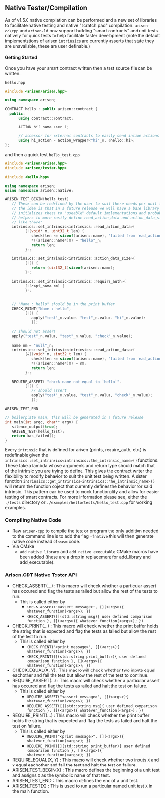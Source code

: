 ## Native Tester/Compilation
As of v1.5.0 native compilation can be performed and a new set of libraries to facilitate native testing and native "scratch pad" compilation.  `arisen-cc\cpp` and `arisen-ld` now support building "smart contracts" and unit tests natively for quick tests to help facilitate faster development \(note the default implementations of arisen `intrinsics` are currently asserts that state they are unavailable, these are user definable.\)

#### Getting Started
Once you have your smart contract written then a test source file can be written.

`hello.hpp`
```c++ 
#include <arisen/arisen.hpp>

using namespace arisen;

CONTRACT hello : public arisen::contract {
  public:
      using contract::contract;

      ACTION hi( name user );

      // accessor for external contracts to easily send inline actions to your contract
      using hi_action = action_wrapper<"hi"_n, &hello::hi>;
};
```

and then a quick test
`hello_test.cpp`
```c++
#include <arisen/arisen.hpp>
#include <arisen/tester.hpp>

#include <hello.hpp>

using namespace arisen;
using namespace arisen::native;

ARISEN_TEST_BEGIN(hello_test)
   // These can be redefined by the user to suit there needs per unit test
   // the idea is that in a future release we will have a base library that 
   // initializes these to "useable" default implementations and probably 
   // helpers to more easily define read_action_data and action_data_size intrinsics
   // like these"
   intrinsics::set_intrinsic<intrinsics::read_action_data>(
         [](void* m, uint32_t len) {
            check(len <= sizeof(arisen::name), "failed from read_action_data");
            *((arisen::name*)m) = "hello"_n;
            return len; 
         });

   intrinsics::set_intrinsic<intrinsics::action_data_size>(
         []() {
            return (uint32_t)sizeof(arisen::name);
         });
   
   intrinsics::set_intrinsic<intrinsics::require_auth>(
         [](capi_name nm) {
         });

   
   // "Name : hello" should be in the print buffer
   CHECK_PRINT("Name : hello",
         []() {
            apply("test"_n.value, "test"_n.value, "hi"_n.value);
            });
           
   // should not assert
   apply("test"_n.value, "test"_n.value, "check"_n.value);
   
   name nm = "null"_n;
   intrinsics::set_intrinsic<intrinsics::read_action_data>(
         [&](void* m, uint32_t len) {
            check(len <= sizeof(arisen::name), "failed from read_action_data");
            *((arisen::name*)m) = nm;
            return len; 
         });

   REQUIRE_ASSERT( "check name not equal to `hello`",
         []() {
            // should assert
            apply("test"_n.value, "test"_n.value, "check"_n.value);
            });

ARISEN_TEST_END

// boilerplate main, this will be generated in a future release
int main(int argc, char** argv) {
   silence_output(true);
   ARISEN_TEST(hello_test);
   return has_failed();
}
```

Every `intrinsic` that is defined for arisen (prints, require_auth, etc.) is redefinable given the `intrinsics::set_intrinsics<intrinsics::the_intrinsic_name>()` functions.  These take a lambda whose arguments and return type should match that of the intrinsic you are trying to define.  This gives the contract writer the flexibility to modify behavior to suit the unit test being written. A sister function `intrinsics::get_intrinsics<intrinsics::the_intrinsic_name>()` will return the function object that currently defines the behavior for said intrinsic.  This pattern can be used to mock functionality and allow for easier testing of smart contracts.  For more information please see, either the `./tests` directory or `./examples/hello/tests/hello_test.cpp` for working examples.

### Compiling Native Code
- Raw `arisen-cpp` to compile the test or program the only addition needed to the command line is to add the flag `-fnative` this will then generate native code instead of `wasm` code.
- Via CMake
    - `add_native_library` and `add_native_executable` CMake macros have been added (these are a drop in replacement for add_library and add_executable).

### Arisen.CDT Native Tester API
- CHECK_ASSERT(...) : This macro will check whether a particular assert has occured and flag the tests as failed but allow the rest of the tests to run.  
    - This is called either by 
        - `CHECK_ASSERT("<assert message>", [](<args>){ whatever_function(<args>); })`
        - `CHECK_ASSERT([](std::string msg){ user defined comparison function }, [](<args>){ whatever_function(<args>); })`
- CHECK_PRINT(...) : This macro will check whether the print buffer holds the string that is expected and flag the tests as failed but allow the rest of the test to run.
    - This is called either by 
        - `CHECK_PRINT("<print message>", [](<args>){ whatever_function(<args>); })`
        - `CHECK_PRINT([](std::string print_buffer){ user defined comparison function }, [](<args>){ whatever_function(<args>); })`
- CHECK_EQUAL(X, Y) : This macro will check whether two inputs equal eachother and fail the test but allow the rest of the test to continue.
- REQUIRE_ASSERT(...) : This macro will check whether a particular assert has occured and flag the tests as failed and halt the test on failure.  
    - This is called either by 
        - `REQUIRE_ASSERT("<assert message>", [](<args>){ whatever_function(<args>); })`
        - `REQUIRE_ASSERT([](std::string msg){ user defined comparison function }, [](<args>){ whatever_function(<args>); })`
- REQUIRE_PRINT(...) : This macro will check whether the print buffer holds the string that is expected and flag the tests as failed and halt the test on failure.
    - This is called either by 
        - `REQUIRE_PRINT("<print message>", [](<args>){ whatever_function(<args>); })`
        - `REQUIRE_PRINT([](std::string print_buffer){ user defined comparison function }, [](<args>){ whatever_function(<args>); })`
- REQUIRE_EQUAL(X, Y) : This macro will check whether two inputs `X` and `Y` equal eachother and fail the test and halt the test on failure.
- ARISEN_TEST_BEGIN(X) : This macro defines the beginning of a unit test and assigns `X` as the symbolic name of that test.
- ARISEN_TEST_END : This macro defines the end of a unit test.
- ARISEN_TEST(X) : This is used to run a particular named unit test `X` in the main function.

